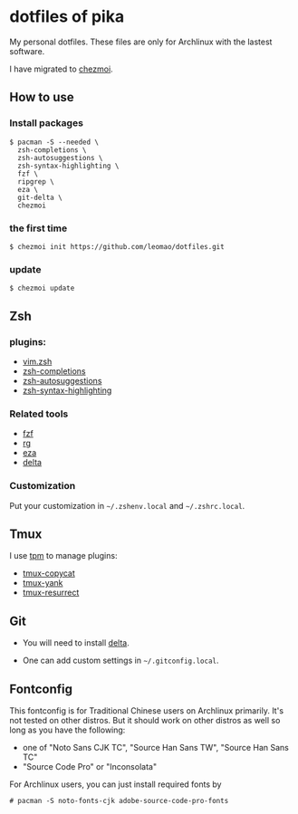 # dotfiles of pika

My personal dotfiles.
These files are only for Archlinux with the lastest software.

I have migrated to [chezmoi](https://www.chezmoi.io/).

## How to use
### Install packages
```
$ pacman -S --needed \
  zsh-completions \
  zsh-autosuggestions \
  zsh-syntax-highlighting \
  fzf \
  ripgrep \
  eza \
  git-delta \
  chezmoi
```

### the first time
```
$ chezmoi init https://github.com/leomao/dotfiles.git
```
### update
```
$ chezmoi update
```

## Zsh

### plugins:

- [vim.zsh](https://github.com/leomao/vim.zsh)
- [zsh-completions](https://github.com/zsh-users/zsh-completions)
- [zsh-autosuggestions](https://github.com/zsh-users/zsh-autosuggestions)
- [zsh-syntax-highlighting](https://github.com/zsh-users/zsh-syntax-highlighting)

### Related tools

- [fzf](https://github.com/junegunn/fzf)
- [rg](https://github.com/BurntSushi/ripgrep)
- [eza](https://github.com/eza-community/eza)
- [delta](https://github.com/dandavison/delta)

### Customization

Put your customization in `~/.zshenv.local` and `~/.zshrc.local`.

## Tmux

I use [tpm](https://github.com/tmux-plugins/tpm) to manage plugins:
- [tmux-copycat](https://github.com/tmux-plugins/tmux-copycat)
- [tmux-yank](https://github.com/tmux-plugins/tmux-yank)
- [tmux-resurrect](https://github.com/tmux-plugins/tmux-resurrect)

## Git

- You will need to install [delta](https://github.com/dandavison/delta).
* One can add custom settings in `~/.gitconfig.local`.

## Fontconfig

This fontconfig is for Traditional Chinese users on Archlinux primarily.
It's not tested on other distros. But it should work on other distros as well
so long as you have the following:

- one of "Noto Sans CJK TC", "Source Han Sans TW", "Source Han Sans TC"
- "Source Code Pro" or "Inconsolata"

For Archlinux users, you can just install required fonts by
```console
# pacman -S noto-fonts-cjk adobe-source-code-pro-fonts
```
